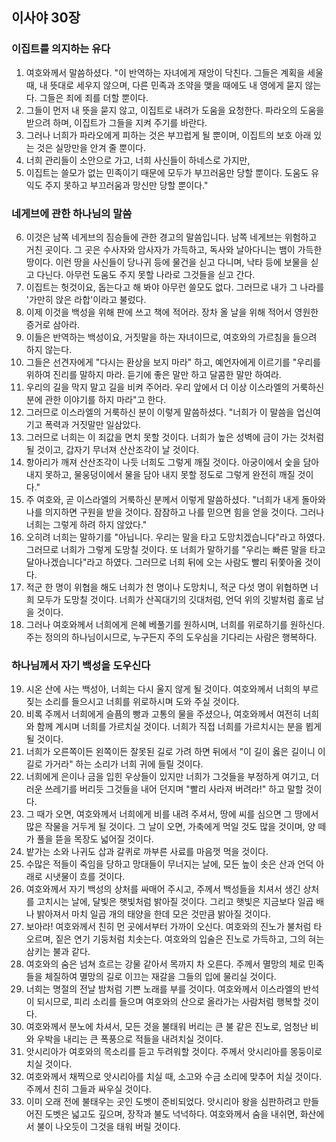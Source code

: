 ## 이사야 30장

### 이집트를 의지하는 유다
1. 여호와께서 말씀하셨다. "이 반역하는 자녀에게 재앙이 닥친다. 그들은 계획을 세울 때, 내 뜻대로 세우지 않으며, 다른 민족과 조약을 맺을 때에도 내 영에게 묻지 않는다. 그들은 죄에 죄를 더할 뿐이다.
2. 그들이 먼저 내 뜻을 묻지 않고, 이집트로 내려가 도움을 요청한다. 파라오의 도움을 받으려 하며, 이집트가 그들을 지켜 주기를 바란다.
3. 그러나 너희가 파라오에게 피하는 것은 부끄럽게 될 뿐이며, 이집트의 보호 아래 있는 것은 실망만을 안겨 줄 뿐이다.
4. 너희 관리들이 소안으로 가고, 너희 사신들이 하네스로 가지만,
5. 이집트는 쓸모가 없는 민족이기 때문에 모두가 부끄러움만 당할 뿐이다. 도움도 유익도 주지 못하고 부끄러움과 망신만 당할 뿐이다."
### 네게브에 관한 하나님의 말씀
6. 이것은 남쪽 네게브의 짐승들에 관한 경고의 말씀입니다. 남쪽 네게브는 위험하고 거친 곳이다. 그 곳은 수사자와 암사자가 가득하고, 독사와 날아다니는 뱀이 가득한 땅이다. 이런 땅을 사신들이 당나귀 등에 물건을 싣고 다니며, 낙타 등에 보물을 싣고 다닌다. 아무런 도움도 주지 못할 나라로 그것들을 싣고 간다.
7. 이집트는 헛것이요, 돕는다고 해 봐야 아무런 쓸모도 없다. 그러므로 내가 그 나라를 '가만히 앉은 라합'이라고 불렀다.
8. 이제 이것을 백성을 위해 판에 쓰고 책에 적어라. 장차 올 날을 위해 적어서 영원한 증거로 삼아라.
9. 이들은 반역하는 백성이요, 거짓말을 하는 자녀이므로, 여호와의 가르침을 들으려 하지 않는다.
10. 그들은 선견자에게 "다시는 환상을 보지 마라" 하고, 예언자에게 이르기를 "우리를 위하여 진리를 말하지 마라. 듣기에 좋은 말만 하고 달콤한 말만 하여라.
11. 우리의 길을 막지 말고 길을 비켜 주어라. 우리 앞에서 더 이상 이스라엘의 거룩하신 분에 관한 이야기를 하지 마라"고 한다.
12. 그러므로 이스라엘의 거룩하신 분이 이렇게 말씀하셨다. "너희가 이 말씀을 업신여기고 폭력과 거짓말만 일삼았다.
13. 그러므로 너희는 이 죄값을 면치 못할 것이다. 너희가 높은 성벽에 금이 가는 것처럼 될 것이고, 갑자기 무너져 산산조각이 날 것이다.
14. 항아리가 깨져 산산조각이 나듯 너희도 그렇게 깨질 것이다. 아궁이에서 숯을 담아 내지 못하고, 물웅덩이에서 물을 담아 내지 못할 정도로 그렇게 완전히 깨질 것이다."
15. 주 여호와, 곧 이스라엘의 거룩하신 분께서 이렇게 말씀하셨다. "너희가 내게 돌아와 나를 의지하면 구원을 받을 것이다. 잠잠하고 나를 믿으면 힘을 얻을 것이다. 그러나 너희는 그렇게 하려 하지 않았다."
16. 오히려 너희는 말하기를 "아닙니다. 우리는 말을 타고 도망치겠습니다"라고 하였다. 그러므로 너희가 그렇게 도망칠 것이다. 또 너희가 말하기를 "우리는 빠른 말을 타고 달아나겠습니다"라고 하였다. 그러므로 너희 뒤에 오는 사람도 빨리 뒤쫓아올 것이다.
17. 적군 한 명이 위협을 해도 너희가 천 명이나 도망치니, 적군 다섯 명이 위협하면 너희 모두가 도망칠 것이다. 너희가 산꼭대기의 깃대처럼, 언덕 위의 깃발처럼 홀로 남을 것이다.
18. 그러나 여호와께서 너희에게 은혜 베풀기를 원하시며, 너희를 위로하기를 원하신다. 주는 정의의 하나님이시므로, 누구든지 주의 도우심을 기다리는 사람은 행복하다.
### 하나님께서 자기 백성을 도우신다
19. 시온 산에 사는 백성아, 너희는 다시 울지 않게 될 것이다. 여호와께서 너희의 부르짖는 소리를 들으시고 너희를 위로하시며 도와 주실 것이다.
20. 비록 주께서 너희에게 슬픔의 빵과 고통의 물을 주셨으나, 여호와께서 여전히 너희와 함께 계시며 너희를 가르치실 것이다. 너희가 직접 너희를 가르치시는 분을 뵙게 될 것이다.
21. 너희가 오른쪽이든 왼쪽이든 잘못된 길로 가려 하면 뒤에서 "이 길이 옳은 길이니 이 길로 가거라" 하는 소리가 너희 귀에 들릴 것이다.
22. 너희에게 은이나 금을 입힌 우상들이 있지만 너희가 그것들을 부정하게 여기고, 더러운 쓰레기를 버리듯 그것들을 내어 던지며 "빨리 사라져 버려라!" 하고 말할 것이다.
23. 그 때가 오면, 여호와께서 너희에게 비를 내려 주셔서, 땅에 씨를 심으면 그 땅에서 많은 작물을 거두게 될 것이다. 그 날이 오면, 가축에게 먹일 것도 많을 것이며, 양 떼가 풀을 뜯을 목장도 넓어질 것이다.
24. 밭가는 소와 나귀도 삽과 갈퀴로 까부른 사료를 마음껏 먹을 것이다.
25. 수많은 적들이 죽임을 당하고 망대들이 무너지는 날에, 모든 높이 솟은 산과 언덕 아래로 시냇물이 흐를 것이다.
26. 여호와께서 자기 백성의 상처를 싸매어 주시고, 주께서 백성들을 치셔서 생긴 상처를 고치시는 날에, 달빛은 햇빛처럼 밝아질 것이다. 그리고 햇빛은 지금보다 일곱 배나 밝아져서 마치 일곱 개의 태양을 한데 모은 것만큼 밝아질 것이다.
27. 보아라! 여호와께서 친히 먼 곳에서부터 가까이 오신다. 여호와의 진노가 불처럼 타오르며, 짙은 연기 기둥처럼 치솟는다. 여호와의 입술은 진노로 가득하고, 그의 혀는 삼키는 불과 같다.
28. 여호와의 숨은 넘쳐 흐르는 강물 같아서 목까지 차 오른다. 주께서 멸망의 체로 민족들을 체질하여 멸망의 길로 이끄는 재갈을 그들의 입에 물리실 것이다.
29. 너희는 명절의 전날 밤처럼 기쁜 노래를 부를 것이다. 여호와께서 이스라엘의 반석이 되시므로, 피리 소리를 들으며 여호와의 산으로 올라가는 사람처럼 행복할 것이다.
30. 여호와께서 분노에 차셔서, 모든 것을 불태워 버리는 큰 불 같은 진노로, 엄청난 비와 우박을 내리는 큰 폭풍으로 적들을 내려치실 것이다.
31. 앗시리아가 여호와의 목소리를 듣고 두려워할 것이다. 주께서 앗시리아를 몽둥이로 치실 것이다.
32. 여호와께서 채찍으로 앗시리아를 치실 때, 소고와 수금 소리에 맞추어 치실 것이다. 주께서 친히 그들과 싸우실 것이다.
33. 이미 오래 전에 불태우는 곳인 도벳이 준비되었다. 앗시리아 왕을 심판하려고 만들어진 도벳은 넓고도 깊으며, 장작과 불도 넉넉하다. 여호와께서 숨을 내쉬면, 화산에서 불이 나오듯이 그것을 태워 버릴 것이다.